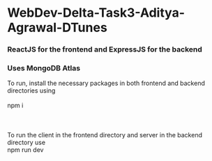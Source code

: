 # WebDev-Delta-Task3-Aditya-Agrawal-DTunes

### ReactJS for the frontend and ExpressJS for the backend
### Uses MongoDB Atlas

To run, install the necessary packages in both frontend and backend directories using
<br/>
<br/>
npm i
<br/>
<br/>
<br/>
<br/>
To run the client in the frontend directory and server in the backend directory use
<br/>
npm run dev 
